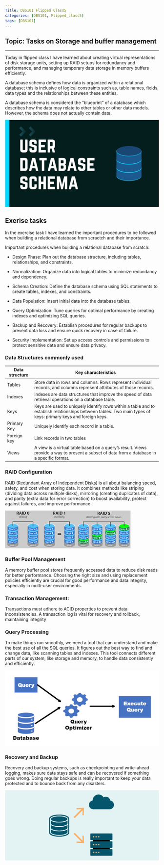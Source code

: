 ```yaml
---
Title: DBS101 Flipped Class5
categories: [DBS101, Flipped_class5]
tags: [DBS101]
---
```

## Topic: Tasks on Storage and buffer management 
---

Today in flipped class I have learned about creating virtual representations of disk storage units, setting up RAID setups for redundancy and performance, and managing temporary data storage in memory buffers efficiently.

A database schema defines how data is organized within a relational database; this is inclusive of logical constraints such as, table names, fields, data types and the relationships between these entities.

A database schema is considered the “blueprint” of a database which describes how the data may relate to other tables or other data models. However, the schema does not actually contain data.

![alt text](../database.jpg)

## Exerise tasks
In the exercise task I have learned the important procedures to be followed when building a relational database from scractch and their importance.

Important procedures when building a relational database from scratch:

* Design Phase: Plan out the database structure, including tables, relationships, and constraints.

* Normalization: Organize data into logical tables to minimize redundancy and dependency.

* Schema Creation: Define the database schema using SQL statements to create tables, indexes, and constraints.

* Data Population: Insert initial data into the database tables.

* Query Optimization: Tune queries for optimal performance by creating indexes and optimizing SQL queries.

* Backup and Recovery: Establish procedures for regular backups to prevent data loss and ensure quick recovery in case of failure.

* Security Implementation: Set up access controls and permissions to protect sensitive data and ensure data privacy.

### Data Structures commonly used


| Data structure | Key characteristics | 
| ----------- | ----------- | 
| Tables | Store data in rows and columns. Rows represent individual records, and columns represent attributes of those records. | 
| Indexes | Indexes are data structures that improve the speed of data retrieval operations on a database table. |
| Keys | Keys are used to uniquely identify rows within a table and to establish relationships between tables. Two main types of keys: primary keys and foreign keys. |
| Primary Key | Uniquely identify each record in a table. |
| Foreign key | Link records in two tables |  
| Views | A view is a virtual table based on a query’s result. Views provide a way to present a subset of data from a database in a specific format. |


### RAID Configuration
RAID (Redundant Array of Independent Disks) is all about balancing speed, safety, and cost when storing data. It combines methods like striping (dividing data across multiple disks), mirroring (creating duplicates of data), and parity (extra data for error correction) to boost availability, protect against failures, and improve performance.

![alt text](../raid.png)


### Buffer Pool Management
A memory buffer pool stores frequently accessed data to reduce disk reads for better performance. Choosing the right size and using replacement policies efficiently are crucial for good performance and data integrity, especially in multi-user environments.

### Transaction Management:
Transactions must adhere to ACID properties to prevent data inconsistencies. A transaction log is vital for recovery and rollback, maintaining integrity

### Query Processing
To make things run smoothly, we need a tool that can understand and make the best use of all the SQL queries. It figures out the best way to find and change data, like scanning tables and indexes. This tool connects different parts of our system, like storage and memory, to handle data consistently and efficiently.

![alt text](../ques.webp)

### Recovery and Backup
Recovery and backup systems, such as checkpointing and write-ahead logging, makes sure data stays safe and can be recovered if something goes wrong. Doing regular backups is really important to keep your data protected and to bounce back from any disasters.

![alt text](../manaa.png)

